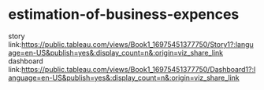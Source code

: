 # estimation-of-business-expences
story link:https://public.tableau.com/views/Book1_16975451377750/Story1?:language=en-US&publish=yes&:display_count=n&:origin=viz_share_link
dashboard link:https://public.tableau.com/views/Book1_16975451377750/Dashboard1?:language=en-US&publish=yes&:display_count=n&:origin=viz_share_link
